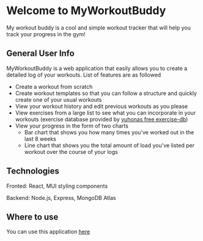 # Welcome to MyWorkoutBuddy

My workout buddy is a cool and simple workout tracker that will help you track your progress in the gym!

## General User Info

MyWorkoutBuddy is a web application that easily allows you to create a detailed log of your workouts. List of features are as followed

- Create a workout from scratch
- Create workout templates so that you can follow a structure and quickly create one of your usual workouts
- View your workout history and edit previous workouts as you please
- View exercises from a large list to see what you can incorporate in your workouts (exercise database provided by [yuhonas free exercise-db](https://github.com/yuhonas/free-exercise-db))
- View your progress in the form of two charts
	- Bar chart that shows you how many times you've worked out in the last 8 weeks
	- Line chart that shows you the total amount of load you've listed per workout over the course of your logs

## Technologies
Fronted: React, MUI styling components

Backend: Node.js, Express, MongoDB Atlas

## Where to use
You can use this application [here](https://my-workout-buddy-ekgkydkhw-rishis-projects-9dc1a5ff.vercel.app/)
